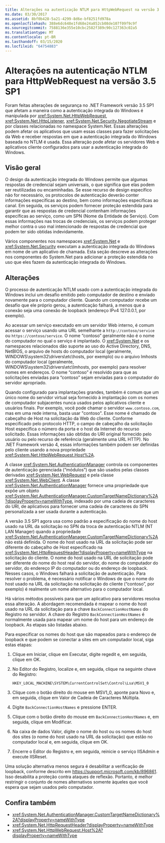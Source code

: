 ```yaml
---
title: Alterações na autenticação NTLM para HttpWebRequest na versão 3.5 SP1
ms.date: 03/30/2017
ms.assetid: 8bf0b428-5a21-4299-8d6e-bf8251fd978a
ms.openlocfilehash: 388e6dc648e1fd68e24a852cb08de107f09f9c9f
ms.sourcegitcommit: 7588136e355e10cbc2582f389c90c127363c02a5
ms.translationtype: MT
ms.contentlocale: pt-BR
ms.lasthandoff: 03/15/2020
ms.locfileid: "64754883"
---
```

# <a name="changes-to-ntlm-authentication-for-httpwebrequest-in-version-35-sp1"></a>Alterações na autenticação NTLM para HttpWebRequest na versão 3.5 SP1

Foram feitas alterações de segurança no .NET Framework versão 3.5 SP1 que afetam a maneira como a autenticação integrada do Windows é manipulada por <xref:System.Net.HttpWebRequest>, <xref:System.Net.HttpListener>, <xref:System.Net.Security.NegotiateStream> e por classes relacionadas no namespace System.Net. Essas alterações podem afetar os aplicativos que usam essas classes para fazer solicitações da Web e receber respostas em que a autenticação integrada do Windows baseada no NTLM é usada. Essa alteração pode afetar os servidores Web e aplicativos cliente configurados para usar a autenticação integrada do Windows.

## <a name="overview"></a>Visão geral

O design da autenticação integrada do Windows permite que algumas respostas de credencial sejam universais, o que significa que elas podem ser reutilizadas ou encaminhadas. Se esse recurso de design específico não for necessário, os protocolos de autenticação deverão conter informações específicas ao destino, bem como informações específicas ao canal. Em seguida, os serviços podem fornecer proteção estendida para garantir que as respostas de credencial contenham informações específicas ao serviço, como um SPN (Nome da Entidade de Serviço). Com essas informações nas trocas de credenciais, os serviços podem proteger melhor contra o uso mal intencionado de respostas de credencial que podem ter sido obtidas indevidamente.

Vários componentes nos namespaces <xref:System.Net> e <xref:System.Net.Security> executam a autenticação integrada do Windows em nome de um aplicativo de chamada. Esta seção descreve as alterações nos componentes do System.Net para adicionar a proteção estendida no uso que eles fazem da autenticação integrada do Windows.

## <a name="changes"></a>Alterações

O processo de autenticação NTLM usado com a autenticação integrada do Windows inclui um desafio emitido pelo computador de destino e enviado novamente para o computador cliente. Quando um computador recebe um desafio que ele próprio gerou, a autenticação falhará, a menos que a conexão seja uma conexão de loopback (endereço IPv4 127.0.0.1, por exemplo).

Ao acessar um serviço executado em um servidor Web interno, é comum acessar o serviço usando uma URL semelhante a `http://contoso/service` ou `https://contoso/service`. O nome “contoso” geralmente não é o nome do computador no qual o serviço é implantado. O <xref:System.Net> e os namespaces relacionados dão suporte ao uso do Active Directory, DNS, NetBIOS, o arquivo de hosts do computador local (geralmente, WINDOWS\system32\drivers\etc\hosts, por exemplo) ou o arquivo lmhosts do computador local (geralmente, WINDOWS\system32\drivers\etc\lmhosts, por exemplo) para resolver nomes em endereços. O nome “contoso” é resolvido para que as solicitações enviadas para “contoso” sejam enviadas para o computador do servidor apropriado.

Quando configurado para implantações grandes, também é comum que um único nome do servidor virtual seja fornecido à implantação com os nomes de computador subjacentes nunca usados pelos aplicativos cliente e usuários finais. Por exemplo, você pode chamar o servidor `www.contoso.com`, mas em uma rede interna, basta usar "contoso". Esse nome é chamado de cabeçalho de Host na solicitação da Web do cliente. Conforme especificado pelo protocolo HTTP, o campo de cabeçalho da solicitação Host especifica o número da porta e o host da Internet do recurso solicitado. Essas informações são obtidas do URI original fornecido pelo usuário ou pelo recurso de referência (geralmente uma URL HTTP). No .NET Framework versão 4, essas informações também podem ser definidas pelo cliente usando a nova propriedade <xref:System.Net.HttpWebRequest.Host%2A>.

A classe <xref:System.Net.AuthenticationManager> controla os componentes de autenticação gerenciada (“módulos”) que são usados pelas classes derivadas <xref:System.Net.WebRequest> e pela classe <xref:System.Net.WebClient>. A classe <xref:System.Net.AuthenticationManager> fornece uma propriedade que expõe um objeto <xref:System.Net.AuthenticationManager.CustomTargetNameDictionary%2A?displayProperty=nameWithType>, indexado por uma cadeia de caracteres do URI, de aplicativos para fornecer uma cadeia de caracteres do SPN personalizada a ser usada durante a autenticação.

A versão 3.5 SP1 agora usa como padrão a especificação do nome do host usado na URL da solicitação no SPN da troca de autenticação NTLM (NT LAN Manager) quando a propriedade <xref:System.Net.AuthenticationManager.CustomTargetNameDictionary%2A> não está definida. O nome do host usado na URL da solicitação pode ser diferente do cabeçalho de Host especificado na <xref:System.Net.HttpRequestHeader?displayProperty=nameWithType> na solicitação do cliente. O nome do host usado na URL de solicitação pode ser diferente do nome do host real do servidor, do nome do computador do servidor, do endereço IP do computador ou do endereço de loopback. Nesses casos, o Windows falhará a solicitação de autenticação. Para resolver o problema, é necessário notificar o Windows de que o nome do host usado na URL da solicitação na solicitação do cliente (“contoso”, por exemplo) é realmente um nome alternativo para o computador local.

Há vários métodos possíveis para que um aplicativo para servidores resolva essa alteração. A abordagem recomendada é mapear o nome do host usado na URL da solicitação para a chave `BackConnectionHostNames` do Registro no servidor. A chave do Registro `BackConnectionHostNames` é normalmente usada para mapear um nome do host para um endereço de loopback. As etapas são listadas abaixo.

Para especificar os nomes do host que são mapeados para o endereço de loopback e que podem se conectar a sites em um computador local, siga estas etapas:

1. Clique em Iniciar, clique em Executar, digite regedit e, em seguida, clique em OK.

2. No Editor do Registro, localize e, em seguida, clique na seguinte chave do Registro:

    `HKEY_LOCAL_MACHINE\SYSTEM\CurrentControlSet\Control\Lsa\MSV1_0`

3. Clique com o botão direito do mouse em MSV1_0, aponte para Novo e, em seguida, clique em Valor de Cadeia de Caracteres Múltipla.

4. Digite `BackConnectionHostNames` e pressione ENTER.

5. Clique com o botão direito do mouse em `BackConnectionHostNames` e, em seguida, clique em Modificar.

6. Na caixa de dados Valor, digite o nome do host ou os nomes do host dos sites (o nome do host usado na URL da solicitação) que estão no computador local e, em seguida, clique em OK.

7. Encerre o Editor do Registro e, em seguida, reinicie o serviço IISAdmin e execute IISReset.

Uma solução alternativa menos segura é desabilitar a verificação de loopback, conforme descrito em <https://support.microsoft.com/kb/896861>. Isso desabilita a proteção contra ataques de reflexão. Portanto, é melhor restringir o conjunto de nomes alternativos somente àqueles que você espera que sejam usados pelo computador.

## <a name="see-also"></a>Confira também

- <xref:System.Net.AuthenticationManager.CustomTargetNameDictionary%2A?displayProperty=nameWithType>
- <xref:System.Net.HttpRequestHeader?displayProperty=nameWithType>
- <xref:System.Net.HttpWebRequest.Host%2A?displayProperty=nameWithType>
